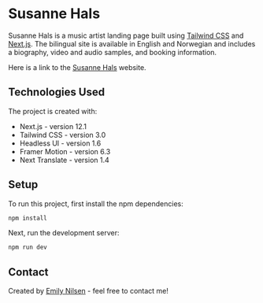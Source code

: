 # Susanne Hals

Susanne Hals is a music artist landing page built using [Tailwind CSS](https://tailwindcss.com) and [Next.js](https://nextjs.org). The bilingual site is available in English and Norwegian and includes a biography, video and audio samples, and booking information.

Here is a link to the [Susanne Hals](https://susannehals.com) website.

## Technologies Used

The project is created with:

- Next.js - version 12.1
- Tailwind CSS - version 3.0
- Headless UI - version 1.6
- Framer Motion - version 6.3
- Next Translate - version 1.4

## Setup

To run this project, first install the npm dependencies:

```bash
npm install
```

Next, run the development server:

```bash
npm run dev
```

## Contact

Created by [Emily Nilsen](https://emilynilsen.com) - feel free to contact me!
